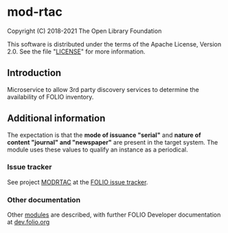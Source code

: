 # mod-rtac

Copyright (C) 2018-2021 The Open Library Foundation

This software is distributed under the terms of the Apache License,
Version 2.0. See the file "[LICENSE](LICENSE)" for more information.

## Introduction

Microservice to allow 3rd party discovery services to determine the availability of FOLIO inventory.

## Additional information

The expectation is that the **mode of issuance "serial"** and **nature of content "journal" and "newspaper"** are present in the target system. The module uses these values to qualify an instance as a periodical.

### Issue tracker

See project [MODRTAC](https://issues.folio.org/browse/MODRTAC)
at the [FOLIO issue tracker](https://dev.folio.org/guidelines/issue-tracker).

### Other documentation

Other [modules](https://dev.folio.org/source-code/#server-side) are described,
with further FOLIO Developer documentation at [dev.folio.org](https://dev.folio.org/)

